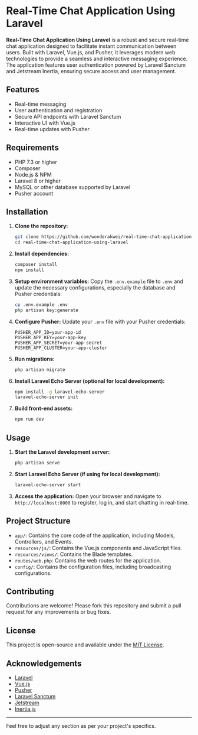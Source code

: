 # Real-Time Chat Application Using Laravel

**Real-Time Chat Application Using Laravel** is a robust and secure real-time chat application designed to facilitate instant communication between users. Built with Laravel, Vue.js, and Pusher, it leverages modern web technologies to provide a seamless and interactive messaging experience. The application features user authentication powered by Laravel Sanctum and Jetstream Inertia, ensuring secure access and user management.

## Features

- Real-time messaging
- User authentication and registration
- Secure API endpoints with Laravel Sanctum
- Interactive UI with Vue.js
- Real-time updates with Pusher

## Requirements

- PHP 7.3 or higher
- Composer
- Node.js & NPM
- Laravel 8 or higher
- MySQL or other database supported by Laravel
- Pusher account

## Installation

1. **Clone the repository:**
    ```bash
    git clone https://github.com/wonderakwei/real-time-chat-application-using-laravel.git
    cd real-time-chat-application-using-laravel
    ```

2. **Install dependencies:**
    ```bash
    composer install
    npm install
    ```

3. **Setup environment variables:**
    Copy the `.env.example` file to `.env` and update the necessary configurations, especially the database and Pusher credentials:
    ```bash
    cp .env.example .env
    php artisan key:generate
    ```

4. **Configure Pusher:**
    Update your `.env` file with your Pusher credentials:
    ```env
    PUSHER_APP_ID=your-app-id
    PUSHER_APP_KEY=your-app-key
    PUSHER_APP_SECRET=your-app-secret
    PUSHER_APP_CLUSTER=your-app-cluster
    ```

5. **Run migrations:**
    ```bash
    php artisan migrate
    ```

6. **Install Laravel Echo Server (optional for local development):**
    ```bash
    npm install -g laravel-echo-server
    laravel-echo-server init
    ```

7. **Build front-end assets:**
    ```bash
    npm run dev
    ```

## Usage

1. **Start the Laravel development server:**
    ```bash
    php artisan serve
    ```

2. **Start Laravel Echo Server (if using for local development):**
    ```bash
    laravel-echo-server start
    ```

3. **Access the application:**
    Open your browser and navigate to `http://localhost:8000` to register, log in, and start chatting in real-time.

## Project Structure

- `app/`: Contains the core code of the application, including Models, Controllers, and Events.
- `resources/js/`: Contains the Vue.js components and JavaScript files.
- `resources/views/`: Contains the Blade templates.
- `routes/web.php`: Contains the web routes for the application.
- `config/`: Contains the configuration files, including broadcasting configurations.

## Contributing

Contributions are welcome! Please fork this repository and submit a pull request for any improvements or bug fixes.

## License

This project is open-source and available under the [MIT License](LICENSE).

## Acknowledgements

- [Laravel](https://laravel.com/)
- [Vue.js](https://vuejs.org/)
- [Pusher](https://pusher.com/)
- [Laravel Sanctum](https://laravel.com/docs/sanctum)
- [Jetstream](https://jetstream.laravel.com/)
- [Inertia.js](https://inertiajs.com/)

---

Feel free to adjust any section as per your project's specifics.

